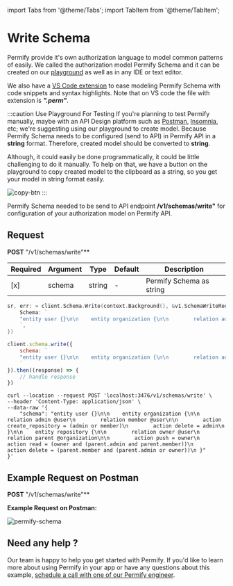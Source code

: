 import Tabs from '@theme/Tabs';
import TabItem from '@theme/TabItem';

# Write Schema

Permify provide it's own authorization language to model common patterns of easily. We called the authorization model Permify Schema and it can be created on our [playground](https://play.permify.co/) as well as in any IDE or text editor. 

We also have a [VS Code extension](https://marketplace.visualstudio.com/items?itemName=Permify.perm) to ease modeling Permify Schema with code snippets and syntax highlights. Note that on VS code the file with extension is ***".perm"***.

:::caution Use Playground For Testing
If you're planning to test Permify manually, maybe with an API Design platform such as [Postman](https://www.postman.com/), [Insomnia](https://insomnia.rest/), etc; we're suggesting using our playground to create model. Because Permify Schema needs to be configured (send to API) in Permify API in a **string** format. Therefore, created model should be converted to **string**. 

Although, it could easily be done programmatically, it could be little challenging to do it manually. To help on that, we have a button on the playground to copy created model to the clipboard as a string, so you get your model in string format easily.

![copy-btn](https://user-images.githubusercontent.com/34595361/198015792-a7f0d727-a1a5-4039-b0be-d097321b8d53.png)
:::

Permify Schema needed to be send to API endpoint **/v1/schemas/write"** for configuration of your authorization model on Permify API.

## Request

**POST** "/v1/schemas/write"**

| Required | Argument | Type | Default | Description |
|----------|-------------------|--------|---------|-------------|
| [x]   | schema | string | - | Permify Schema as string|

<Tabs>
<TabItem value="go" label="Go">

```go
sr, err: = client.Schema.Write(context.Background(), &v1.SchemaWriteRequest {
    Schema: `
    "entity user {}\n\n    entity organization {\n\n        relation admin @user\n        relation member @user\n\n        action create_repository = (admin or member)\n        action delete = admin\n    }\n\n    entity repository {\n\n        relation owner @user\n        relation parent @organization\n\n        action push = owner\n        action read = (owner and (parent.admin and parent.member))\n        action delete = (parent.member and (parent.admin or owner))\n    }"
    `,
})
```

</TabItem>
<TabItem value="node" label="Node">

```javascript
client.schema.write({
    schema: `
    "entity user {}\n\n    entity organization {\n\n        relation admin @user\n        relation member @user\n\n        action create_repository = (admin or member)\n        action delete = admin\n    }\n\n    entity repository {\n\n        relation owner @user\n        relation parent @organization\n\n        action push = owner\n        action read = (owner and (parent.admin and parent.member))\n        action delete = (parent.member and (parent.admin or owner))\n    }"
    `
}).then((response) => {
    // handle response
})
```

</TabItem>
<TabItem value="curl" label="cURL">

```curl
curl --location --request POST 'localhost:3476/v1/schemas/write' \
--header 'Content-Type: application/json' \
--data-raw '{
    "schema": "entity user {}\n\n    entity organization {\n\n        relation admin @user\n        relation member @user\n\n        action create_repository = (admin or member)\n        action delete = admin\n    }\n\n    entity repository {\n\n        relation owner @user\n        relation parent @organization\n\n        action push = owner\n        action read = (owner and (parent.admin and parent.member))\n        action delete = (parent.member and (parent.admin or owner))\n }"
}'
```
</TabItem>
</Tabs>

## Example Request on Postman
**POST** "/v1/schemas/write"**

**Example Request on Postman:**

![permify-schema](https://user-images.githubusercontent.com/34595361/197405641-d8197728-2080-4bc3-95cb-123e274c58ce.png)

## Need any help ?

Our team is happy to help you get started with Permify. If you'd like to learn more about using Permify in your app or have any questions about this example, [schedule a call with one of our Permify engineer](https://meetings-eu1.hubspot.com/ege-aytin/call-with-an-expert).